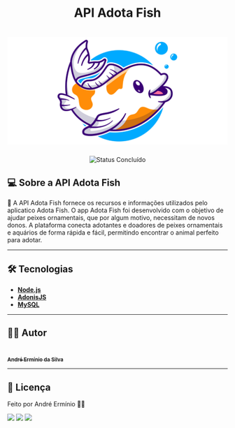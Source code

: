<h1 align="center"> API Adota Fish </h1>

<h1 align="center">
    <img alt="API Adota Fish" title="#Adota Fish" src="https://raw.githubusercontent.com/andreesilva/app_adota_fish/main/assets/recurso_grafico.png" />
</h1>

<p align="center">
	<img alt="Status Concluído" src="https://img.shields.io/badge/STATUS-CONCLU%C3%8DDO-brightgreen">
</p>

## 💻 Sobre a API Adota Fish

📄 A API Adota Fish fornece os recursos e informações utilizados pelo aplicatico Adota Fish.  O app Adota Fish foi desenvolvido com o objetivo de ajudar peixes ornamentais, que por algum motivo, necessitam de novos donos. A plataforma conecta adotantes e doadores de peixes ornamentais e aquários de forma rápida e fácil, permitindo encontrar o animal perfeito para adotar.

---


## 🛠 Tecnologias

- **[Node.js](https://nodejs.org/en/)**
- **[AdonisJS](https://adonisjs.com/)**
- **[MySQL](https://www.mysql.com/)**


---

## 🧙‍♂️ Autor

<a href="https://www.linkedin.com/in/andr%C3%A9-erm%C3%ADnio-04b7a66b/">
 <img style="border-radius: 50%;" src="https://avatars.githubusercontent.com/u/47976648?s=400&u=0d11578ca2d3a07826c0a05bdafd9e3f5b01ab3a&v=4" width="100px;" alt=""/>
 <br />
 <sub><b>André Ermínio da Silva</b></sub></a> 
 <br />

---

## 📝 Licença

<!-- Este projeto esta sobe a licença [MIT](./LICENSE). -->

Feito por André Ermínio 👋🏽 

<a href="https://www.linkedin.com/in/andr%C3%A9-erm%C3%ADnio-04b7a66b/"><img src="https://img.shields.io/badge/linkedin-%230077B5.svg?style=for-the-badge&logo=linkedin&logoColor=white" /></a>
<a href="https://www.instagram.com/andreerminio/"><img src="https://img.shields.io/badge/Instagram-%23E4405F.svg?style=for-the-badge&logo=Instagram&logoColor=white" /></a>
<a href="mailto:andre.erminio@gmail.com"><img src="https://img.shields.io/badge/Gmail-D14836?style=for-the-badge&logo=gmail&logoColor=white" /></a>
